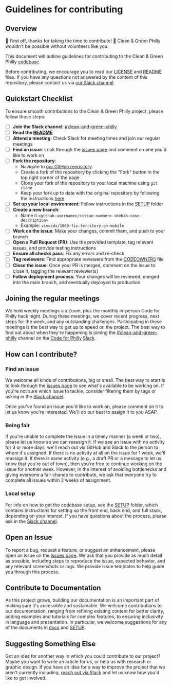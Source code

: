 # Guidelines for contributing

## Overview

🎉 First off, thanks for taking the time to contribute! 🎉 Clean & Green Philly wouldn't be possible without volunteers like you.

This document will outline guidelines for contributing to the Clean & Green Philly [codebase](https://github.com/CodeForPhilly/vacant-lots-proj).

Before contributing, we encourage you to read our [LICENSE](https://github.com/CodeForPhilly/vacant-lots-proj/blob/main/LICENSE) and [README](https://github.com/CodeForPhilly/vacant-lots-proj/blob/main/README.md) files. If you have any questions not answered by the content of this repository, please contact us via [our Slack channel](https://codeforphilly.slack.com/archives/C05H9QBMP96).

## Quickstart Checklist

To ensure smooth contributions to the Clean & Green Philly project, please follow these steps:

- [ ] **Join the Slack channel**: [#clean-and-green-philly](https://codeforphilly.slack.com/archives/C05H9QBMP96)
- [ ] **Read the [README](https://github.com/CodeForPhilly/vacant-lots-proj/blob/main/README.md)**
- [ ] **Attend a meeting**: Check Slack for meeting times and join our regular meetings
- [ ] **Find an issue**: Look through the [issues page](https://github.com/CodeForPhilly/vacant-lots-proj/issues) and comment on one you'd like to work on
- [ ] **Fork the repository**:
  - Navigate to [our GitHub repository](https://github.com/CodeForPhilly/clean-and-green-philly)
  - Create a fork of the repository by clicking the "Fork" button in the top right corner of the page
  - Clone your fork of the repository to your local machine using `git clone`
  - Keep your fork up to date with the original repository by following the instructions [here](https://docs.github.com/en/get-started/quickstart/fork-a-repo#keep-your-fork-synced)
- [ ] **Set up your local environment**: Follow instructions in the [SETUP](/docs/SETUP) folder
- [ ] **Create a new branch**:
  - Name it `<github-username>/<issue-number>-<kebab-case-description>`
  - Example: `vimusds/1069-fix-territory-on-mobile`
- [ ] **Work on the issue**: Make your changes, commit them, and push to your branch
- [ ] **Open a Pull Request (PR)**: Use the provided template, tag relevant issues, and provide testing instructions
- [ ] **Ensure all checks pass**: Fix any errors and re-check
- [ ] **Tag reviewers**: Find appropriate reviewers from the [CODEOWNERS](https://github.com/CodeForPhilly/vacant-lots-proj/blob/main/.github/CODEOWNERS) file
- [ ] **Close the issue**: Once your PR is merged, comment on the issue to close it, tagging the relevant reviewer(s)
- [ ] **Follow deployment process**: Your changes will be reviewed, merged into the main branch, and eventually deployed to production

## Joining the regular meetings

We hold weekly meetings via Zoom, plus the monthly in-person Code for Philly hack night. During these meetings, we cover recent progress, next steps for the week, and any outstanding challenges. Participating in these meetings is the best way to get up to speed on the project. The best way to find out about when they're happening is joining the [#clean-and-green-philly](https://codeforphilly.slack.com/archives/C05H9QBMP96) channel on the [Code for Philly](https://www.codeforphilly.org/) [Slack](https://www.codeforphilly.org/chat/).

## How can I contribute?

### Find an issue

We welcome all kinds of contributions, big or small. The best way to start is to look through the [issues page](https://github.com/CodeForPhilly/vacant-lots-proj/issues) to see what's available to be working on. If you're not sure which issue to tackle, consider filtering them by tags or asking in the [Slack channel](https://codeforphilly.slack.com/archives/C05H9QBMP96).

Once you've found an issue you'd like to work on, please comment on it to let us know you're interested. We'll do our best to assign it to you ASAP.

### Being fair

If you're unable to complete the issue in a timely manner (a week or two), please let us know so we can reassign it. If we see an issue with no activity for 3 or more days, we'll reach out via GitHub and Slack to the person to whom it's assigned. If there is no activity at all on the issue for 1 week, we'll reassign it. If there is some activity (e.g., a draft PR or a message to let us know that you're out of town), then you're free to continue working on the issue for another week. However, in the interest of avoiding bottlenecks and giving everyone a fair chance to contribute, we ask that everyone try to complete all issues within 2 weeks of assignment.

### Local setup

For info on how to get the codebase setup, see the [SETUP](/docs/SETUP) folder, which contains instructions for setting up the front end, back end, and full stack, depending on your interest. If you have questions about the process, please ask in the [Slack channel](https://codeforphilly.slack.com/archives/C05H9QBMP96).

## Open an Issue

To report a bug, request a feature, or suggest an enhancement, please open an issue on the [issues page](https://github.com/CodeForPhilly/vacant-lots-proj/issues). We ask that you provide as much detail as possible, including steps to reproduce the issue, expected behavior, and any relevant screenshots or logs. We provide issue templates to help guide you through this process.

## Contribute to Documentation

As this project grows, building our documentation is an important part of making sure it's accessible and sustainable. We welcome contributions to our documentation, ranging from refining existing content for better clarity, adding examples and tutorials for complex features, to ensuring inclusivity in language and presentation. In particular, we welcome suggestions for any of the documents in [docs](../docs) and [SETUP](/docs/SETUP).

## Suggesting Something Else

Got an idea for another way in which you could contribute to our project? Maybe you want to write an article for us, or help us with research or graphic design. If you have an idea for a way to improve the project that we aren't currently including, [reach out via Slack](https://codeforphilly.slack.com/archives/C05H9QBMP96) and let us know how you'd like to get involved.
